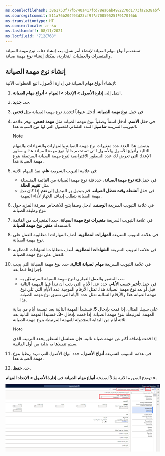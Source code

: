 ```yaml
---
ms.openlocfilehash: 3861753f77fb740a417fcd78ea6ab4952270d1773fa2638abf4d5f96bccc9b35
ms.sourcegitcommit: 511a76b204f93d23cf9f7a70059525f79170f6bb
ms.translationtype: HT
ms.contentlocale: ar-SA
ms.lasthandoff: 08/11/2021
ms.locfileid: "7128768"
---
```

تستخدم أنواع مهام الصيانة لإنشاء أمر عمل. بعد إنشاء فئات نوع مهمة الصيانة والمتغيرات والعمليات التجارية، يمكنك إنشاء نوع مهمة صيانة.

## <a name="create-a-maintenance-job-type"></a>إنشاء نوع مهمة الصيانة

لإنشاء أنواع مهام الصيانة في إدارة الأصول، اتبع الخطوات الآتية:

1.  انتقل إلى **إدارة الأصول > الإعداد > المهام > أنواع مهام الصيانة**.
2.  حدد **جديد‎**.
3.  في حقل **نوع مهمة الصيانة**، أدخل عنواناً لتحديد نوع مهمة الصيانة مثل **فحص**
4.  في حقل **الاسم**، أدخل اسماً وصفياً لنوع مهمة الصيانة مثل **مهمة فحص**.
توفر علامة التبويب السريعة **تفاصيل** العدد التلقائي للحقول التي لها نوع الصيانة هذا. 
    > [!NOTE]
    > يتضمن هذا العدد عدد متغيرات نوع مهمة الصيانة والمهارات والشهادات والمهام التالية وأنواع الأصول والأصول التي تستخدم حالياً نوع مهمة الصيانة هذا وسطور الإعداد التي تعرض لك عدد السطور الافتراضية لنوع مهمة الصيانة المرتبطة بنوع مهمة الصيانة هذا. 
5.  في علامة التبويب السريعة **عام**، نفذ المهام الآتية:
    - في حقل **فئة نوع مهمة الصيانة**، حدد فئة نوع مهمة الصيانة من القائمة المنسدلة مثل **تقييم الحالة**.
    - في حقل **أنشطة وقت تعطل الصيانة**، قم بتبديل زر التبديل إلى **نعم** إذا كان نوع مهمة الصيانة يتطلب إيقاف الجهاز لأداء المهمة.
6.  في علامة التبويب السريعة **الوصف**، أدخل وصفاً يتيح للأشخاص معرفة المزيد حول نوع وظيفة الصيانة.
7.  في علامة التبويب السريعة **متغيرات نوع مهمة الصيانة**، حدد المتغيرات من القائمة المنسدلة **متغير نوع مهمة الصيانة**.
8.  في علامة التبويب السريعة **المهارات المطلوبة**، أضف المهارات المطلوبة للعمل على نوع مهمة الصيانة.
9.  في علامة التبويب السريعة **الشهادات المطلوبة**، أضف متطلبات الشهادات المطلوبة للعمل على نوع مهمة الصيانة.
10. في علامة التبويب السريعة **مهام الصيانة التالية**، حدد نوع مهمة الصيانة التي يجب إجراؤها فيما بعد. 
    - حدد المتغير والعمل التجاري لنوع مهمة الصيانة المرتبطيْن به. 
    - في حقل **تأخير حسب الأيام**، حدد عدد الأيام التي يجب أن تبدأ فيها المهمة التالية قبل أو بعد نوع مهمة الصيانة هذا. تمثل الأرقام الموجبة عدد الأيام التي تلي نوع مهمة الصيانة هذا والأرقام السالبة تمثل عدد الأيام التي تسبق نوع مهمة الصيانة هذا. 

    على سبيل المثال، إذا قمت بإدخال **5**، فستبدأ المهمة التالية بعد خمسة أيام من بداية المهمة المرتبطة بنوع مهمة الصيانة. إذا قمت بإدخال **-3**، فستبدأ المهمة التالية بعد ثلاثة أيام من البداية المجدولة للمهمة المرتبطة بنوع مهمة الصيانة. 

    > [!NOTE]
    > إذا قمت بإضافة أكثر من مهمة صيانة تالية، فإن تسلسل السطور يحدد الترتيب الذي سيتم تنفيذها به بداية من أول القائمة.
11. في علامة التبويب السريعة **أنواع الأصول**، حدد أنواع الأصول التي تريد ربطها بنوع مهمة الصيانة هذا.
12. حدد **حفظ**.

توضح الصورة الآتية مثالاً لصفحة **أنواع مهام الصيانة** في **إدارة الأصول > الإعداد المهام >**.

[![لقطة شاشة لصفحة "أنواع مهام الصيانة".](../media/maintenance-job-types-1-ss.png)](../media/maintenance-job-types-1-ss.png#lightbox)
 
